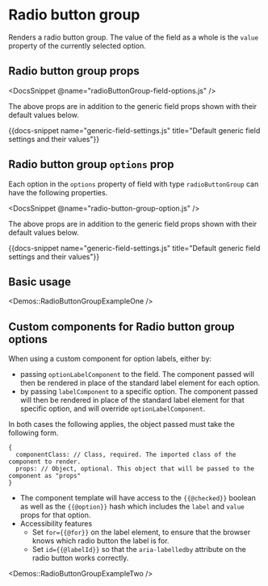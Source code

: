 # Radio button group

Renders a radio button group. The value of the field as a whole is the `value` property of the currently selected option.

## Radio button group props

<DocsSnippet @name="radioButtonGroup-field-options.js" />

The above props are in addition to the generic field props shown with their default values below.

{{docs-snippet name="generic-field-settings.js" title="Default generic field settings and their values"}}

## Radio button group `options` prop

Each option in the `options` property of field with type `radioButtonGroup` can have the following properties.

<DocsSnippet @name="radio-button-group-option.js" />

The above props are in addition to the generic field props shown with their default values below.

{{docs-snippet name="generic-field-settings.js" title="Default generic field settings and their values"}}

## Basic usage

<Demos::RadioButtonGroupExampleOne />

## Custom components for Radio button group options

When using a custom component for option labels, either by:

- passing `optionLabelComponent` to the field. The component passed will then be rendered in place of the standard label element for each option.
- by passing `labelComponent` to a specific option. The component passed will then be rendered in place of the standard label element for that specific option, and will override `optionLabelComponent`.

In both cases the following applies, the object passed must take the following form.

```
{
  componentClass: // Class, required. The imported class of the component to render.
  props: // Object, optional. This object that will be passed to the component as "props"
}
```

- The component template will have access to the `{{@checked}}` boolean as well as the `{{@option}}` hash which includes the `label` and `value` props for that option.
- Accessibility features
  - Set `for={{@for}}` on the label element, to ensure that the browser knows which radio button the label is for.
  - Set `id={{@labelId}}` so that the `aria-labelledby` attribute on the radio button works correctly.

<Demos::RadioButtonGroupExampleTwo />
